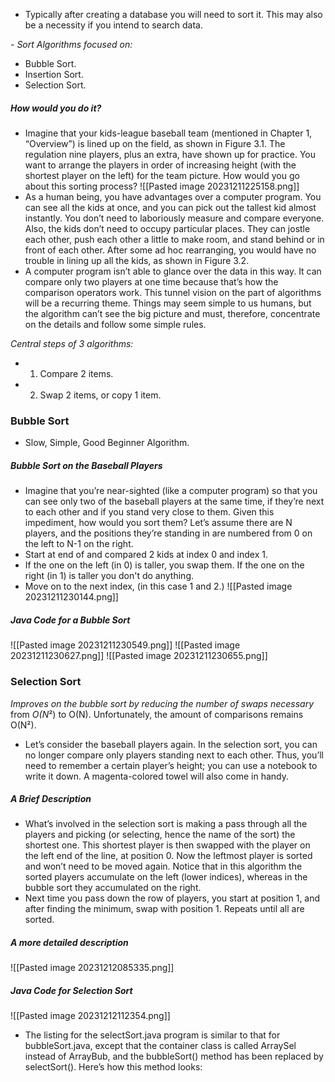 - Typically after creating a database you will need to sort it. This may also be a necessity if you intend to search data.

*- Sort Algorithms focused on:*
- Bubble Sort.
- Insertion Sort.
- Selection Sort.


##### How would you do it?
- Imagine that your kids-league baseball team (mentioned in Chapter 1, “Overview”) is lined up on the field, as shown in Figure 3.1. The regulation nine players, plus an extra, have shown up for practice. You want to arrange the players in order of increasing height (with the shortest player on the left) for the team picture. How would you go about this sorting process?
![[Pasted image 20231211225158.png]]
- As a human being, you have advantages over a computer program. You can see all the kids at once, and you can pick out the tallest kid almost instantly. You don’t need to laboriously measure and compare everyone. Also, the kids don’t need to occupy particular places. They can jostle each other, push each other a little to make room, and stand behind or in front of each other. After some ad hoc rearranging, you would have no trouble in lining up all the kids, as shown in Figure 3.2.
- A computer program isn’t able to glance over the data in this way. It can compare only two players at one time because that’s how the comparison operators work. This tunnel vision on the part of algorithms will be a recurring theme. Things may seem simple to us humans, but the algorithm can’t see the big picture and must, therefore, concentrate on the details and follow some simple rules.

*Central steps of 3 algorithms:*
- 1. Compare 2 items.
- 2. Swap 2 items, or copy 1 item. 


### Bubble Sort
- Slow, Simple, Good Beginner Algorithm.

##### Bubble Sort on the Baseball Players
- Imagine that you’re near-sighted (like a computer program) so that you can see only two of the baseball players at the same time, if they’re next to each other and if you stand very close to them. Given this impediment, how would you sort them? Let’s assume there are N players, and the positions they’re standing in are numbered from 0 on the left to N-1 on the right.
- Start at end of and compared 2 kids at index 0 and index 1.
- If the one on the left (in 0) is taller, you swap them. If the one on the right (in 1) is taller you don't do anything. 
- Move on to the next index, (in this case 1 and 2.)
![[Pasted image 20231211230144.png]]

##### Java Code for a Bubble Sort

![[Pasted image 20231211230549.png]]
![[Pasted image 20231211230627.png]]
![[Pasted image 20231211230655.png]]


### Selection Sort
*Improves on the bubble sort by reducing the number of swaps necessary* from *O(N*²) to O(N). Unfortunately, the amount of comparisons remains O(N²).

- Let’s consider the baseball players again. In the selection sort, you can no longer compare only players standing next to each other. Thus, you’ll need to remember a certain player’s height; you can use a notebook to write it down. A magenta-colored towel will also come in handy.

##### A Brief Description
- What’s involved in the selection sort is making a pass through all the players and picking (or selecting, hence the name of the sort) the shortest one. This shortest player is then swapped with the player on the left end of the line, at position 0. Now the leftmost player is sorted and won’t need to be moved again. Notice that in this algorithm the sorted players accumulate on the left (lower indices), whereas in the bubble sort they accumulated on the right.
- Next time you pass down the row of players, you start at position 1, and after finding the minimum, swap with position 1. Repeats until all are sorted.

##### A more detailed description
![[Pasted image 20231212085335.png]]

##### Java Code for Selection Sort

![[Pasted image 20231212112354.png]]
- The listing for the selectSort.java program is similar to that for bubbleSort.java, except that the container class is called ArraySel instead of ArrayBub, and the bubbleSort() method has been replaced by selectSort(). Here’s how this method looks: